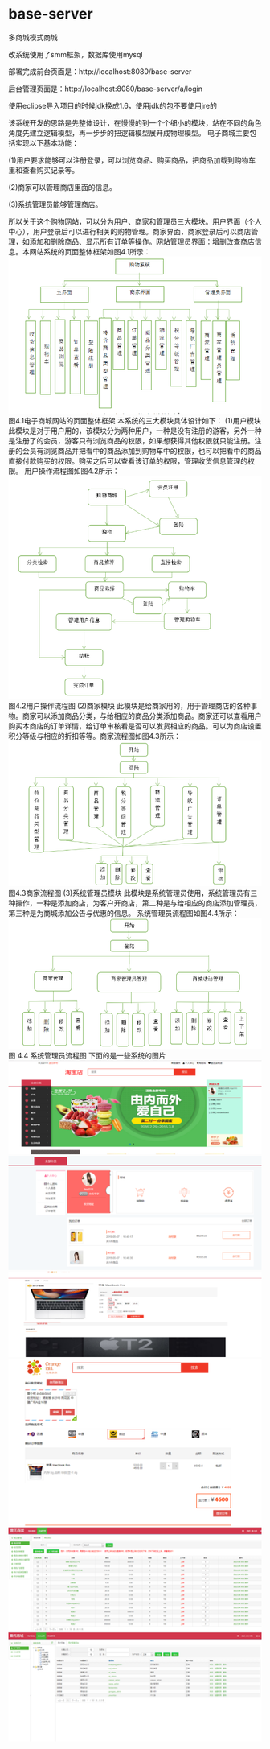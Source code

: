 # base-server
多商城模式商城

改系统使用了smm框架，数据库使用mysql

部署完成前台页面是：http://localhost:8080/base-server

后台管理页面是：http://localhost:8080/base-server/a/login

使用eclipse导入项目的时候jdk换成1.6，使用jdk的包不要使用jre的

该系统开发的思路是先整体设计，在慢慢的到一个个细小的模块，站在不同的角色角度先建立逻辑模型，再一步步的把逻辑模型展开成物理模型。
电子商城主要包括实现以下基本功能：

(1)用户要求能够可以注册登录，可以浏览商品、购买商品，把商品加载到购物车里和查看购买记录等。

(2)商家可以管理商店里面的信息。

(3)系统管理员能够管理商店。

所以关于这个购物网站，可以分为用户、商家和管理员三大模块。用户界面（个人中心），用户登录后可以进行相关的购物管理。商家界面，商家登录后可以商店管理，如添加和删除商品、显示所有订单等操作。网站管理员界面：增删改查商店信息。本网站系统的页面整体框架如图4.1所示：
![image](https://github.com/sentimentes/base-server/blob/master/image/41.png)
图4.1电子商城网站的页面整体框架
本系统的三大模块具体设计如下：
(1)用户模块
此模块是对于用户用的，该模块分为两种用户，一种是没有注册的游客，另外一种是注册了的会员，游客只有浏览商品的权限，如果想获得其他权限就只能注册。注册的会员有浏览商品并把看中的商品添加到购物车中的权限，也可以把看中的商品直接付款购买的权限。购买之后可以查看该订单的权限，管理收货信息管理的权限。
用户操作流程图如图4.2所示：
![image](https://github.com/sentimentes/base-server/blob/master/image/42.png)
图4.2用户操作流程图
(2)商家模块
此模块是给商家用的，用于管理商店的各种事物。商家可以添加商品分类，与给相应的商品分类添加商品。商家还可以查看用户购买本商店的订单详情，给订单审核看是否可以发货相应的商品。可以为商店设置积分等级与相应的折扣等等。商家流程图如图4.3所示：
![image](https://github.com/sentimentes/base-server/blob/master/image/43.png)
图4.3商家流程图
(3)系统管理员模块
此模块是系统管理员使用，系统管理员有三种操作，一种是添加商店，为客户开商店，第二种是与给相应的商店添加管理员，第三种是为商城添加公告与优惠的信息。
系统管理员流程图如图4.4所示：
![image](https://github.com/sentimentes/base-server/blob/master/image/44.png)
图 4.4 系统管理员流程图
下面的是一些系统的图片
![image](https://github.com/sentimentes/base-server/blob/master/image/51.png)
![image](https://github.com/sentimentes/base-server/blob/master/image/52.png)
![image](https://github.com/sentimentes/base-server/blob/master/image/53.png)
![image](https://github.com/sentimentes/base-server/blob/master/image/54.png)
![image](https://github.com/sentimentes/base-server/blob/master/image/55.png)
![image](https://github.com/sentimentes/base-server/blob/master/image/56.png)
